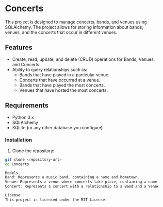 # Concerts

This project is designed to manage concerts, bands, and venues using SQLAlchemy. The project allows for storing information about bands, venues, and the concerts that occur in different venues.

## Features

- Create, read, update, and delete (CRUD) operations for Bands, Venues, and Concerts.
- Ability to query relationships such as:
  - Bands that have played in a particular venue.
  - Concerts that have occurred at a venue.
  - Bands that have played the most concerts.
  - Venues that have hosted the most concerts.

## Requirements

- Python 3.x
- SQLAlchemy
- SQLite (or any other database you configure)

### Installation

1. Clone the repository:

```bash
git clone <repository-url>
cd Concerts

Models
Band: Represents a music band, containing a name and hometown.
Venue: Represents a venue where concerts take place, containing a name and city.
Concert: Represents a concert with a relationship to a Band and a Venue, and a date.

License
This project is licensed under the MIT License.





